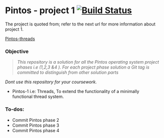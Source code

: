 # Pintos - project 1 [![Build Status](https://travis-ci.com/ziyadelbanna/Pintos-1.svg?branch=master)](https://travis-ci.com/ziyadelbanna/Pintos-1)

The project is quoted from; refer to the next url for more information about project 1.

[Pintos-threads](http://web.stanford.edu/class/cs140/projects/pintos/pintos_1.html#SEC15)

### Objective

>_This repository is a solution for all the Pintos operating system project phases i.e (1,2,3 &4 ). For each project phase solution a Git tag is committed to distinguish from other solution parts_

_Dont use this repository for your coursework._

* Pintos-1 i.e: Threads, To extend the functionality of a minimally functional thread system.


### To-dos:
* Commit Pintos phase 2
* Commit Pintos phase 3
* Commit Pintos phase 4

